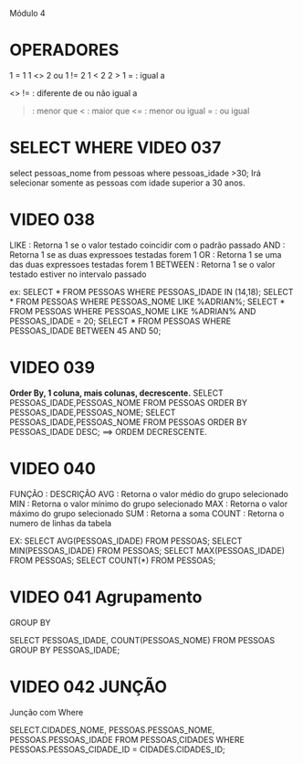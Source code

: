 Módulo 4

# OPERADORES
1 = 1
1 <> 2 ou 1 != 2
1 < 2
2 > 1
= : igual a

<> != : diferente de ou não igual a
> : menor que
< : maior que
<= : menor ou igual
>= : ou igual

# SELECT WHERE VIDEO 037

select pessoas_nome from pessoas where  pessoas_idade >30;
Irá selecionar somente as pessoas com idade superior a 30 anos.

# VIDEO 038
LIKE : Retorna 1 se o valor testado coincidir com o padrão passado
AND : Retorna 1 se as duas expressoes testadas forem 1
OR : Retorna 1 se uma das duas expressoes testadas forem 1
BETWEEN : Retorna 1 se o valor testado estiver no intervalo passado

ex: SELECT * FROM PESSOAS WHERE PESSOAS_IDADE IN (14,18);
SELECT * FROM PESSOAS WHERE PESSOAS_NOME LIKE %ADRIAN%;
SELECT * FROM PESSOAS WHERE PESSOAS_NOME LIKE %ADRIAN% AND PESSOAS_IDADE = 20;
SELECT * FROM PESSOAS WHERE PESSOAS_IDADE BETWEEN 45 AND 50;

# VIDEO 039
**Order By, 1 coluna, mais colunas, decrescente.**
SELECT PESSOAS_IDADE,PESSOAS_NOME FROM PESSOAS ORDER BY PESSOAS_IDADE,PESSOAS_NOME;
SELECT PESSOAS_IDADE,PESSOAS_NOME FROM PESSOAS ORDER BY PESSOAS_IDADE DESC;  ==> ORDEM DECRESCENTE.

# VIDEO 040
FUNÇÃO : DESCRIÇÃO
AVG : Retorna o valor médio do grupo selecionado
MIN : Retorna o valor mínimo do grupo selecionado
MAX : Retorna o valor máximo do grupo selecionado
SUM : Retorna a soma 
COUNT : Retorna o numero de linhas da tabela

EX: 
SELECT AVG(PESSOAS_IDADE) FROM PESSOAS;
SELECT MIN(PESSOAS_IDADE) FROM PESSOAS;
SELECT MAX(PESSOAS_IDADE) FROM PESSOAS;
SELECT COUNT(*) FROM PESSOAS;

# VIDEO 041 Agrupamento 

GROUP BY 

SELECT PESSOAS_IDADE, COUNT(PESSOAS_NOME)
FROM PESSOAS
GROUP BY PESSOAS_IDADE;

# VIDEO 042 JUNÇÃO
Junção com Where

SELECT.CIDADES_NOME,
PESSOAS.PESSOAS_NOME,
PESSOAS.PESSOAS_IDADE
FROM
PESSOAS,CIDADES
WHERE PESSOAS.PESSOAS_CIDADE_ID = CIDADES.CIDADES_ID;



